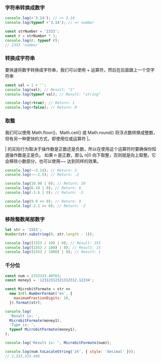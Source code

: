 ### 字符串转换成数字

```javascript
console.log(+'3.14'); // => 3.14
console.log(typeof +'3.14'); // => number

const strNumber = '2333';
const r = strNumber * 1;
console.log(r, typeof r);
// 2333 'number'
```

### 转换成字符串

要快速将数字转换成字符串，我们可以使用 + 运算符，然后在后面跟上一个空字符串

```javascript
const val = 1 + '';
console.log(val); // Result: "1"
console.log(typeof val); // Result: "string"

console.log(+true); // Return: 1
console.log(+false); // Return: 0
```

### 取整

我们可以使用 Math.floor()、Math.ceil() 或 Math.round() 将浮点数转换成整数，但有另一种更快的方式，即使用位或运算符 |。

| 的实际行为取决于操作数是正数还是负数，所以在使用这个运算符时要确保你知道操作数是正是负。
如果 n 是正数，那么 n|0 向下取整，否则就是向上取整。它会移除小数部分，也可以使用~~ 达到同样的效果。

```javascript
console.log(~~3.14); // Return: 3
console.log(~~-2.5); // Return: -2

console.log(10.98 | 0); // Return: 10
console.log(6.18 | 0); // Return: 6
console.log(-3.6 | 0); // Return: -3

console.log(9.9 >> 0); // Return: 9
console.log(-2.1 >> 0); // Return: -2
```

### 移除整数尾部数字

```javascript
let str = '1553';
Number(str.substring(0, str.length - 1));

console.log((1553 / 10) | 0); // Result: 155
console.log((1553 / 100) | 0); // Result: 15
console.log((1553 / 1000) | 0); // Result: 1
```

### 千分位

<!-- ```javascript
const reg1 = /(\d{1,3})(?=(\d{3})+(?:$|\D))/g;
const reg2 = /(?=(\B\d{3})+$)/g;

const money1 = '12312312321312312.12234';

const A = money1.replace(reg1, '$1,');
console.log('A: ', A);
const B = money1.replace(reg2, ',');
console.log('B: ', B);

// A:  12,312,312,321,312,312.12,234
// B:  12312312321312312.12,234

const money2 = '12312312321312312';

const C = money2.replace(reg1, '$1,');
console.log('C: ', C);
const D = money2.replace(reg2, ',');
console.log('D: ', D);

// C:  12,312,312,321,312,312
// D:  12,312,312,321,312,312
``` -->

```javascript
const num = 2333333.40763;
const money1 = '12312312321312312.12234';

const MicrobitFormate = str =>
  new Intl.NumberFormat('en', {
    maximumFractionDigits: 10,
  }).format(str);

console.log(
  'Result is: ',
  MicrobitFormate(money1),
  'Type is: ',
  typeof MicrobitFormate(money1),
);

console.log('Result is: ', MicrobitFormate(num));

console.log(num.toLocaleString('zh', { style: 'decimal' }));
// 2,333,333.408
```
